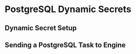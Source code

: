 [title]: # (PostgreSQL Dynamic Secrets)
[tags]: # (DevOps Secrets Vault,DSV,)
[priority]: # (6430)

# PostgreSQL Dynamic Secrets

## Dynamic Secret Setup

## Sending a PostgreSQL Task to Engine